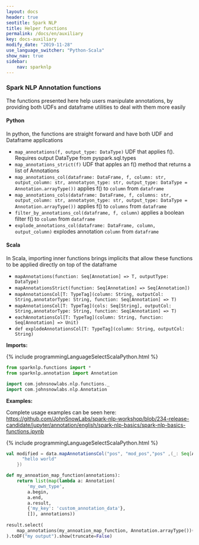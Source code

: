 ```yaml
---
layout: docs
header: true
seotitle: Spark NLP
title: Helper functions
permalink: /docs/en/auxiliary
key: docs-auxiliary
modify_date: "2019-11-28"
use_language_switcher: "Python-Scala"
show_nav: true
sidebar:
    nav: sparknlp
---
```



<div class="h3-box" markdown="1">

### Spark NLP Annotation functions

The functions presented here help users manipulate annotations, by providing
both UDFs and dataframe utilities to deal with them more easily

</div><div class="h3-box" markdown="1">

#### Python
In python, the functions are straight forward and have both UDF and Dataframe applications
* `map_annotations(f, output_type: DataType)` UDF that applies f(). Requires output DataType from pyspark.sql.types
* `map_annotations_strict(f)` UDF that apples an f() method that returns a list of Annotations
* `map_annotations_col(dataframe: DataFrame, f, column: str, output_column: str, annotatyon_type: str, output_type: DataType = Annotation.arrayType())` applies f() to `column` from `dataframe` 
* `map_annotations_cols(dataframe: DataFrame, f, columns: str, output_column: str, annotatyon_type: str, output_type: DataType = Annotation.arrayType())` applies f() to `columns` from `dataframe` 
* `filter_by_annotations_col(dataframe, f, column)` applies a boolean filter f() to `column` from `dataframe`
* `explode_annotations_col(dataframe: DataFrame, column, output_column)` explodes annotation `column` from `dataframe`


</div><div class="h3-box" markdown="1">

#### Scala
In Scala, importing inner functions brings implicits that allow these functions to be applied directly on top of the dataframe
* `mapAnnotations(function: Seq[Annotation] => T, outputType: DataType)`
* `mapAnnotationsStrict(function: Seq[Annotation] => Seq[Annotation])`
* `mapAnnotationsCol[T: TypeTag](column: String, outputCol: String,annotatorType: String, function: Seq[Annotation] => T)`
* `mapAnnotationsCol[T: TypeTag](cols: Seq[String], outputCol: String,annotatorType: String, function: Seq[Annotation] => T)`
* `eachAnnotationsCol[T: TypeTag](column: String, function: Seq[Annotation] => Unit)`
* `def explodeAnnotationsCol[T: TypeTag](column: String, outputCol: String)`


</div>

**Imports:**

<div class="tabs-box pt0" markdown="1">

{% include programmingLanguageSelectScalaPython.html %}

```python
from sparknlp.functions import *
from sparknlp.annotation import Annotation
```

```scala
import com.johnsnowlabs.nlp.functions._
import com.johnsnowlabs.nlp.Annotation
```

</div>

**Examples:**

Complete usage examples can be seen here:
https://github.com/JohnSnowLabs/spark-nlp-workshop/blob/234-release-candidate/jupyter/annotation/english/spark-nlp-basics/spark-nlp-basics-functions.ipynb

<div class="tabs-box" markdown="1">

{% include programmingLanguageSelectScalaPython.html %}

```scala
val modified = data.mapAnnotationsCol("pos", "mod_pos","pos" ,(_: Seq[Annotation]) => {
      "hello world"
    })
```

```python
def my_annoation_map_function(annotations):
    return list(map(lambda a: Annotation(
        'my_own_type',
        a.begin,
        a.end,
        a.result,
        {'my_key': 'custom_annotation_data'},
        []), annotations))
        
result.select(
    map_annotations(my_annoation_map_function, Annotation.arrayType())('token')
).toDF("my output").show(truncate=False)
```

</div>
